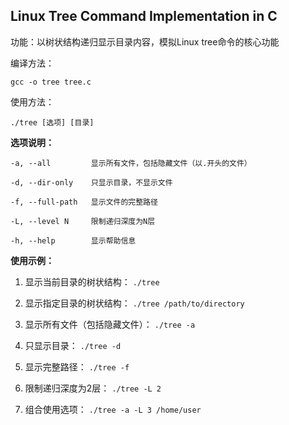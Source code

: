 ## Linux Tree Command Implementation in C

功能：以树状结构递归显示目录内容，模拟Linux tree命令的核心功能

编译方法：
```shell
gcc -o tree tree.c
```
使用方法：
```shell
./tree [选项] [目录]
```
**选项说明：**

`-a, --all         显示所有文件，包括隐藏文件（以.开头的文件）`

`-d, --dir-only    只显示目录，不显示文件`

`-f, --full-path   显示文件的完整路径`

`-L, --level N     限制递归深度为N层`

`-h, --help        显示帮助信息`

**使用示例：**

1. 显示当前目录的树状结构：
    `./tree`
 
2. 显示指定目录的树状结构：
       `./tree /path/to/directory`
    
3. 显示所有文件（包括隐藏文件）：
         `./tree -a`
    
4. 只显示目录：
         `./tree -d`
    
5. 显示完整路径：
         `./tree -f`
    
6. 限制递归深度为2层：
         `./tree -L 2`
    
7. 组合使用选项：
         `./tree -a -L 3 /home/user`
